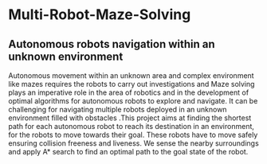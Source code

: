 # Multi-Robot-Maze-Solving
## Autonomous robots navigation within an unknown environment

Autonomous movement within an unknown area and complex environment like mazes requires the robots to carry out investigations and Maze solving plays an imperative role in the area of robotics and in the
development of optimal algorithms for autonomous robots to explore and navigate. It can be challenging for navigating multiple robots deployed in an unknown environment filled with obstacles .This project aims at
finding the shortest path for each autonomous robot to reach its destination in an environment, for the robots to move towards their goal. These robots have to move safely ensuring collision freeness and liveness. We sense the nearby surroundings and apply A* search to find an optimal path to the goal state of the robot.
